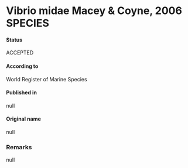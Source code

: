Vibrio midae Macey & Coyne, 2006 SPECIES
=======

#### Status
ACCEPTED

#### According to
World Register of Marine Species

#### Published in
null

#### Original name
null

### Remarks
null
